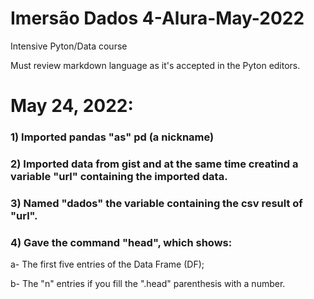 # Imersão Dados 4-Alura-May-2022
 Intensive Pyton/Data course
 
 Must review markdown language as it's accepted in the Pyton editors.
 
 # May 24, 2022:
 
### 1) Imported pandas "as" pd (a nickname)
### 2) Imported data from gist and at the same time creatind a variable "url" containing the imported data.
### 3) Named "dados" the variable containing the csv result of "url".
### 4) Gave the command "head", which shows:
a- The first five entries of the Data Frame (DF);

b- The "n" entries if you fill the ".head" parenthesis with a number.

